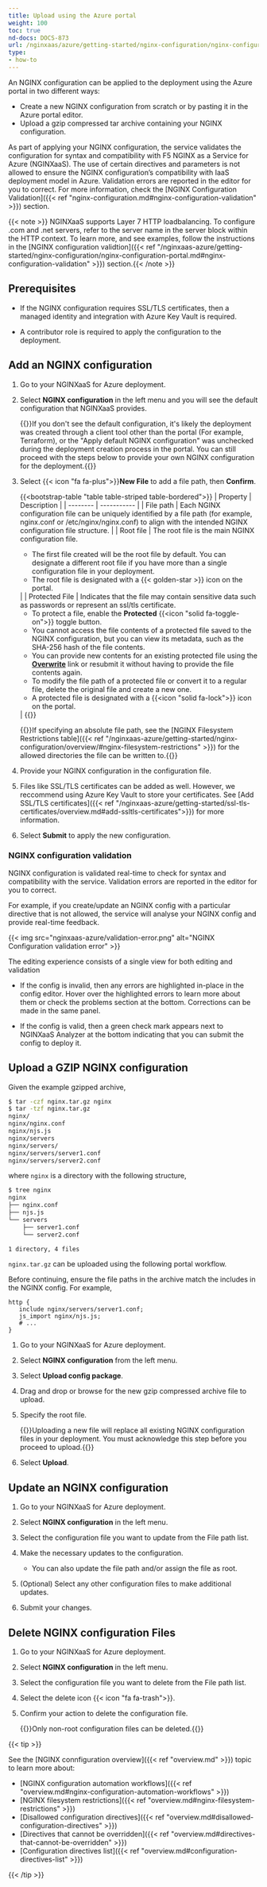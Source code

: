 ```yaml
---
title: Upload using the Azure portal
weight: 100
toc: true
nd-docs: DOCS-873
url: /nginxaas/azure/getting-started/nginx-configuration/nginx-configuration-portal/
type:
- how-to
---
```


An NGINX configuration can be applied to the deployment using the Azure portal in two different ways:

- Create a new NGINX configuration from scratch or by pasting it in the Azure portal editor.
- Upload a gzip compressed tar archive containing your NGINX configuration.

As part of applying your NGINX configuration, the service validates the configuration for syntax and compatibility with F5 NGINX as a Service for Azure (NGINXaaS). The use of certain directives and parameters is not allowed to ensure the NGINX configuration’s compatibility with IaaS deployment model in Azure. Validation errors are reported in the editor for you to correct. For more information, check the [NGINX Configuration Validation]({{< ref "nginx-configuration.md#nginx-configuration-validation" >}}) section.

{{< note >}}
NGINXaaS supports Layer 7 HTTP loadbalancing. To configure .com and .net servers, refer to the server name in the server block within the HTTP context. To learn more, and see examples, follow the instructions in the [NGINX configuration validtion]({{< ref "/nginxaas-azure/getting-started/nginx-configuration/nginx-configuration-portal.md#nginx-configuration-validation" >}}) section.{{< /note >}}

## Prerequisites

- If the NGINX configuration requires SSL/TLS certificates, then a managed identity and integration with Azure Key Vault is required.

- A contributor role is required to apply the configuration to the deployment.

## Add an NGINX configuration

1. Go to your NGINXaaS for Azure deployment.

1. Select **NGINX configuration** in the left menu and you will see the default configuration that NGINXaaS provides.

   {{<note>}}If you don't see the default configuration, it's likely the deployment was created through a client tool other than the portal (For example, Terraform), or the "Apply default NGINX configuration" was unchecked during the deployment creation process in the portal. You can still proceed with the steps below to provide your own NGINX configuration for the deployment.{{</note>}}

1. Select {{< icon "fa fa-plus">}}**New File** to add a file path, then **Confirm**.

   {{<bootstrap-table "table table-striped table-bordered">}}
   | Property | Description |
   | -------- | ----------- |
   | File path | Each NGINX configuration file can be uniquely identified by a file path (for example, nginx.conf or /etc/nginx/nginx.conf) to align with the intended NGINX configuration file structure. |
   | Root file | The root file is the main NGINX configuration file.<ul><li>The first file created will be the root file by default. You can designate a different root file if you have more than a single configuration file in your deployment.</li><li>The root file is designated with a {{< golden-star >}} icon on the portal.</li></ul> |
   | Protected File | Indicates that the file may contain sensitive data such as passwords or represent an ssl/tls certificate.<ul><li>To protect a file, enable the **Protected** {{<icon "solid fa-toggle-on">}} toggle button.</li><li>You cannot access the file contents of a protected file saved to the NGINX configuration, but you can view its metadata, such as the SHA-256 hash of the file contents.</li><li>You can provide new contents for an existing protected file using the <u>**Overwrite**</u> link or resubmit it without having to provide the file contents again.</li><li>To modify the file path of a protected file or convert it to a regular file, delete the original file and create a new one.</li><li>A protected file is designated with a {{<icon "solid fa-lock">}} icon on the portal.</li></ul> |
   {{</bootstrap-table>}}

   {{<note>}}If specifying an absolute file path, see the [NGINX Filesystem Restrictions table]({{< ref "/nginxaas-azure/getting-started/nginx-configuration/overview/#nginx-filesystem-restrictions" >}}) for the allowed directories the file can be written to.{{</note>}}

1. Provide your NGINX configuration in the configuration file.

1. Files like SSL/TLS certificates can be added as well. However, we reccommend using Azure Key Vault to store your certificates. See [Add SSL/TLS certificates]({{< ref "/nginxaas-azure/getting-started/ssl-tls-certificates/overview.md#add-ssltls-certificates">}}) for more information.

1. Select **Submit** to apply the new configuration.

### NGINX configuration validation

NGINX configuration is validated real-time to check for syntax and compatibility with the service. Validation errors are reported in the editor for you to correct.

For example, if you create/update an NGINX config with a particular directive that is not allowed, the service will analyse your NGINX config and provide real-time feedback.

{{< img src="nginxaas-azure/validation-error.png" alt="NGINX Configuration validation error" >}}


The editing experience consists of a single view for both editing and validation

- If the config is invalid, then any errors are highlighted in-place in the config editor. Hover over the highlighted errors to learn more about them or check the problems section at the bottom. Corrections can be made in the same panel.

- If the config is valid, then a green check mark appears next to NGINXaaS Analyzer at the bottom indicating that you can submit the config to deploy it.

## Upload a GZIP NGINX configuration

Given the example gzipped archive,

```bash
$ tar -czf nginx.tar.gz nginx
$ tar -tzf nginx.tar.gz
nginx/
nginx/nginx.conf
nginx/njs.js
nginx/servers
nginx/servers/
nginx/servers/server1.conf
nginx/servers/server2.conf
```

where `nginx` is a directory with the following structure,

```bash
$ tree nginx
nginx
├── nginx.conf
├── njs.js
└── servers
    ├── server1.conf
    └── server2.conf

1 directory, 4 files
```

`nginx.tar.gz` can be uploaded using the following portal workflow.

Before continuing, ensure the file paths in the archive match the includes in the NGINX config.
For example,

```nginx
http {
   include nginx/servers/server1.conf;
   js_import nginx/njs.js;
   # ...
}
```

1. Go to your NGINXaaS for Azure deployment.

1. Select **NGINX configuration** from the left menu.

1. Select **Upload config package**.

1. Drag and drop or browse for the new gzip compressed archive file to upload.

1. Specify the root file.

   {{<warning>}}Uploading a new file will replace all existing NGINX configuration files in your deployment.  You must acknowledge this step before you proceed to upload.{{</warning>}}

1. Select **Upload**.

## Update an NGINX configuration

1. Go to your NGINXaaS for Azure deployment.

1. Select **NGINX configuration** in the left menu.

1. Select the configuration file you want to update from the File path list.

1. Make the necessary updates to the configuration.

   - You can also update the file path and/or assign the file as root.

1. (Optional) Select any other configuration files to make additional updates.

1. Submit your changes.

## Delete NGINX configuration Files

1. Go to your NGINXaaS for Azure deployment.

1. Select **NGINX configuration** in the left menu.

1. Select the configuration file you want to delete from the File path list.

1. Select the delete icon {{< icon "fa fa-trash">}}.

1. Confirm your action to delete the configuration file.

   {{<note>}}Only non-root configuration files can be deleted.{{</note>}}

{{< tip >}}

See the [NGINX connfiguration overview]({{< ref "overview.md" >}}) topic
to learn more about:

- [NGINX configuration automation workflows]({{< ref "overview.md#nginx-configuration-automation-workflows" >}})
- [NGINX filesystem restrictions]({{< ref "overview.md#nginx-filesystem-restrictions" >}})
- [Disallowed configuration directives]({{< ref "overview.md#disallowed-configuration-directives" >}})
- [Directives that cannot be overridden]({{< ref "overview.md#directives-that-cannot-be-overridden" >}})
- [Configuration directives list]({{< ref "overview.md#configuration-directives-list" >}})

{{< /tip >}}
